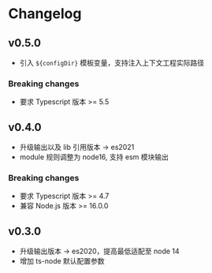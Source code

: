 # Changelog

## v0.5.0

* 引入 `${configDir}` 模板变量，支持注入上下文工程实际路径

### Breaking changes

* 要求 Typescript 版本 >= 5.5


## v0.4.0

* 升级输出以及 lib 引用版本 -> es2021
* module 规则调整为 node16, 支持 esm 模块输出

### Breaking changes

* 要求 Typescript 版本 >= 4.7
* 兼容 Node.js 版本 >= 16.0.0


## v0.3.0

* 升级输出版本 -> es2020，提高最低适配至 node 14
* 增加 ts-node 默认配置参数
